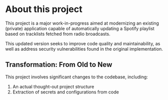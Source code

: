 # About this project

This project is a major work-in-progress aimed at modernizing an existing (private) application capable of automatically updating a Spotify playlist based on tracklists fetched from radio broadcasts.

This updated version seeks to improve code quality and maintainability, as well as address security vulnerabilities found in the original implementation.

## Transformation: From Old to New

This project involves significant changes to the codebase, including:

1. An actual thought-out project structure
2. Extraction of secrets and configurations from code
